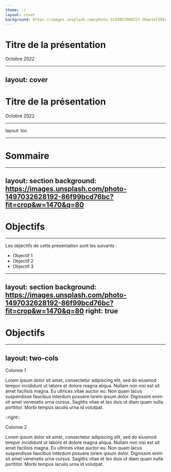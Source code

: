 ```yaml
---
theme: ./
layout: cover
background: https://images.unsplash.com/photo-1535957998253-26ae1ef29506?fit=crop&w=736&q=80
---
```


# Titre de la présentation

Octobre 2022

---
layout: cover
---

# Titre de la présentation

Octobre 2022

---
layout: toc

---

# Sommaire

<Toc columns="2" listClass="!list-none"> </Toc>


---
layout: section
background: https://images.unsplash.com/photo-1497032628192-86f99bcd76bc?fit=crop&w=1470&q=80
---
# <carbon-ai-status-complete/> Objectifs

---

Les objectifs de cette présentation sont les suivants :
- Objectif 1
- Objectif 2
- Objectif 3

---
layout: section
background: https://images.unsplash.com/photo-1497032628192-86f99bcd76bc?fit=crop&w=1470&q=80
right: true
---

# Objectifs

---
layout: two-cols
---

Colonne 1

Lorem ipsum dolor sit amet, consectetur adipiscing elit, sed do eiusmod tempor incididunt ut labore et dolore magna aliqua. Nullam non nisi est sit amet facilisis magna. Eu ultrices vitae auctor eu. Non quam lacus suspendisse faucibus interdum posuere lorem ipsum dolor. Dignissim enim sit amet venenatis urna cursus. Sagittis vitae et leo duis ut diam quam nulla porttitor. Morbi tempus iaculis urna id volutpat.

::right::

Colonne 2

Lorem ipsum dolor sit amet, consectetur adipiscing elit, sed do eiusmod tempor incididunt ut labore et dolore magna aliqua. Nullam non nisi est sit amet facilisis magna. Eu ultrices vitae auctor eu. Non quam lacus suspendisse faucibus interdum posuere lorem ipsum dolor. Dignissim enim sit amet venenatis urna cursus. Sagittis vitae et leo duis ut diam quam nulla porttitor. Morbi tempus iaculis urna id volutpat.
